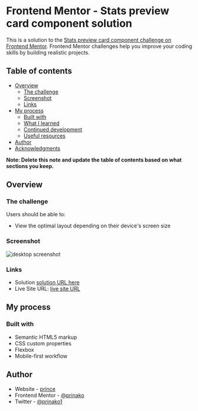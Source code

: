 # Frontend Mentor - Stats preview card component solution

This is a solution to the [Stats preview card component challenge on Frontend Mentor](https://www.frontendmentor.io/challenges/stats-preview-card-component-8JqbgoU62). Frontend Mentor challenges help you improve your coding skills by building realistic projects. 

## Table of contents

- [Overview](#overview)
  - [The challenge](#the-challenge)
  - [Screenshot](#screenshot)
  - [Links](#links)
- [My process](#my-process)
  - [Built with](#built-with)
  - [What I learned](#what-i-learned)
  - [Continued development](#continued-development)
  - [Useful resources](#useful-resources)
- [Author](#author)
- [Acknowledgments](#acknowledgments)

**Note: Delete this note and update the table of contents based on what sections you keep.**

## Overview

### The challenge

Users should be able to:

- View the optimal layout depending on their device's screen size

### Screenshot

![desktop screenshot](screenshot/desktop.jpg)


### Links

- Solution [solution URL here](https://github.com/prinako/frontend-C/)
- Live Site URL: [live site URL](https://prinako.github.io/frontend-C/)

## My process

### Built with

- Semantic HTML5 markup
- CSS custom properties
- Flexbox
- Mobile-first workflow

## Author

- Website - [prince](https://www.your-site.com)
- Frontend Mentor - [@prinako](https://www.frontendmentor.io/profile/prinako)
- Twitter - [@prinako1](https://www.twitter.com/prinako1)

